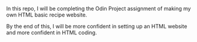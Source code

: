In this repo, I will be completing the Odin Project assignment of making my own HTML basic recipe website.

By the end of this, I will be more confident in setting up an HTML website and more confident in HTML coding.